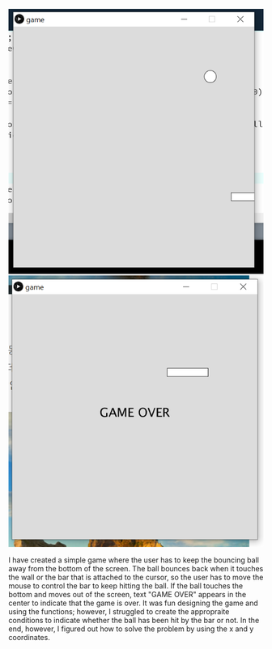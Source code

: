 ![](https://github.com/MinseokKim0813/IntroToIM/blob/main/May%2031/game%202.PNG?raw=true)
![](https://github.com/MinseokKim0813/IntroToIM/blob/main/May%2031/game1.PNG?raw=true)

I have created a simple game where the user has to keep the bouncing ball away from the bottom of the screen. The ball bounces back when it touches the wall or the bar that is attached to the cursor, so the user has to move the mouse to control the bar to keep hitting the ball. If the ball touches the bottom and moves out of the screen, text "GAME OVER" appears in the center to indicate that the game is over. It was fun designing the game and using the functions; however, I struggled to create the appropraite conditions to indicate whether the ball has been hit by the bar or not. In the end, however, I figured out how to solve the problem by using the x and y coordinates.
